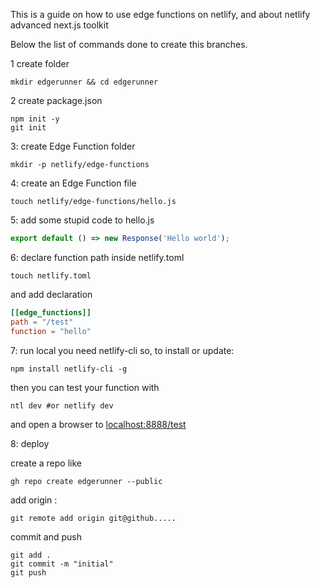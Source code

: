 This is a guide on how to use edge functions on netlify, and about netlify advanced next.js toolkit

Below the list of commands done to create this branches.

1 create folder

```
mkdir edgerunner && cd edgerunner
```

2 create package.json

```
npm init -y
git init
```

3: create Edge Function folder

```zh
mkdir -p netlify/edge-functions

```

4: create an Edge Function file

```zh
touch netlify/edge-functions/hello.js

```

5: add some stupid code to hello.js

```js
export default () => new Response('Hello world');
```

6: declare function path inside netlify.toml

```zh
touch netlify.toml
```

and add declaration

```toml
[[edge_functions]]
path = "/test"
function = "hello"
```

7: run local
you need netlify-cli so, to install or update:

```
npm install netlify-cli -g
```

then you can test your function with

```
ntl dev #or netlify dev
```

and open a browser to [localhost:8888/test]()

8: deploy

create a repo  like
```
gh repo create edgerunner --public
```
add origin :
```
git remote add origin git@github.....
```
commit and push
```
git add .
git commit -m "initial"
git push 
```
